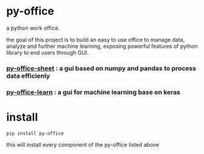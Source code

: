 # py-office
 a python work office.
 
 the goal of this project is to build an easy to use office to manage data, analyze and further machine learning, exposing powerful features of python library to end users through GUI.
 
### [py-office-sheet](https://github.com/YC-Lammy/py-office-sheet) : a gui based on numpy and pandas to process data efficienly 

### [py-office-learn](https://github.com/YC-Lammy/py-office-learn) :  a gui for machine learning base on keras

# install
```
pip install py-office
```
this will install every component of the py-office listed above
